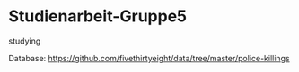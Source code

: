 # Studienarbeit-Gruppe5
studying

Database: https://github.com/fivethirtyeight/data/tree/master/police-killings